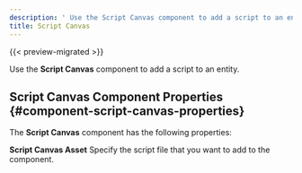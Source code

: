 ```yaml
---
description: ' Use the Script Canvas component to add a script to an entity in Open 3D Engine. '
title: Script Canvas
---
```


{{< preview-migrated >}}

Use the **Script Canvas** component to add a script to an entity\.

## Script Canvas Component Properties {#component-script-canvas-properties}

The **Script Canvas** component has the following properties:

**Script Canvas Asset**
Specify the script file that you want to add to the component\.
